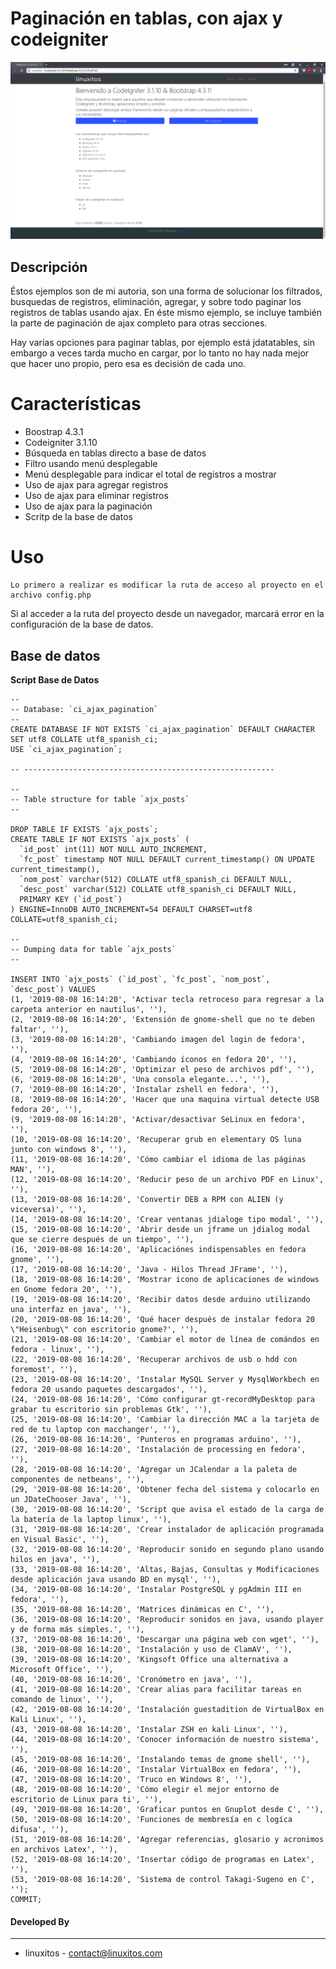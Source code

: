 # Paginación en tablas, con ajax y codeigniter

![alt tag](./assets/app/images/web.png)

## Descripción

Éstos ejemplos son de mi autoria, son una forma de solucionar los filtrados, busquedas de registros, eliminación, agregar, y sobre todo paginar los registros de tablas usando ajax.  En éste mismo ejemplo, se incluye también la parte de paginación de ajax completo para otras secciones. 

Hay varias opciones para paginar tablas, por ejemplo está jdatatables, sin embargo a veces tarda mucho en cargar, por lo tanto no hay nada mejor que hacer uno propio, pero esa es decisión de cada uno.

Características
================
- Boostrap 4.3.1
- Codeigniter 3.1.10
- Búsqueda en tablas directo a base de datos
- Filtro usando menú desplegable
- Menú desplegable para indicar el total de registros a mostrar
- Uso de ajax para agregar registros
- Uso de ajax para eliminar registros
- Uso de ajax para la paginación
- Scritp de la base de datos

Uso
=====
	Lo primero a realizar es modificar la ruta de acceso al proyecto en el archivo config.php

Si al acceder a la ruta del proyecto desde un navegador, marcará error en la configuración de la base de datos.

Base de datos
------

**Script Base de Datos**
```
--
-- Database: `ci_ajax_pagination`
--
CREATE DATABASE IF NOT EXISTS `ci_ajax_pagination` DEFAULT CHARACTER SET utf8 COLLATE utf8_spanish_ci;
USE `ci_ajax_pagination`;

-- --------------------------------------------------------

--
-- Table structure for table `ajx_posts`
--

DROP TABLE IF EXISTS `ajx_posts`;
CREATE TABLE IF NOT EXISTS `ajx_posts` (
  `id_post` int(11) NOT NULL AUTO_INCREMENT,
  `fc_post` timestamp NOT NULL DEFAULT current_timestamp() ON UPDATE current_timestamp(),
  `nom_post` varchar(512) COLLATE utf8_spanish_ci DEFAULT NULL,
  `desc_post` varchar(512) COLLATE utf8_spanish_ci DEFAULT NULL,
  PRIMARY KEY (`id_post`)
) ENGINE=InnoDB AUTO_INCREMENT=54 DEFAULT CHARSET=utf8 COLLATE=utf8_spanish_ci;

--
-- Dumping data for table `ajx_posts`
--

INSERT INTO `ajx_posts` (`id_post`, `fc_post`, `nom_post`, `desc_post`) VALUES
(1, '2019-08-08 16:14:20', 'Activar tecla retroceso para regresar a la carpeta anterior en nautilus', ''),
(2, '2019-08-08 16:14:20', 'Extensión de gnome-shell que no te deben faltar', ''),
(3, '2019-08-08 16:14:20', 'Cambiando imagen del login de fedora', ''),
(4, '2019-08-08 16:14:20', 'Cambiando íconos en fedora 20', ''),
(5, '2019-08-08 16:14:20', 'Optimizar el peso de archivos pdf', ''),
(6, '2019-08-08 16:14:20', 'Una consola elegante...', ''),
(7, '2019-08-08 16:14:20', 'Instalar zshell en fedora', ''),
(8, '2019-08-08 16:14:20', 'Hacer que una maquina virtual detecte USB fedora 20', ''),
(9, '2019-08-08 16:14:20', 'Activar/desactivar SeLinux en fedora', ''),
(10, '2019-08-08 16:14:20', 'Recuperar grub en elementary OS luna junto con windows 8', ''),
(11, '2019-08-08 16:14:20', 'Cómo cambiar el idioma de las páginas MAN', ''),
(12, '2019-08-08 16:14:20', 'Reducir peso de un archivo PDF en Linux', ''),
(13, '2019-08-08 16:14:20', 'Convertir DEB a RPM con ALIEN (y viceversa)', ''),
(14, '2019-08-08 16:14:20', 'Crear ventanas jdialoge tipo modal', ''),
(15, '2019-08-08 16:14:20', 'Abrir desde un jframe un jdialog modal que se cierre después de un tiempo', ''),
(16, '2019-08-08 16:14:20', 'Aplicaciónes indispensables en fedora gnome', ''),
(17, '2019-08-08 16:14:20', 'Java - Hilos Thread JFrame', ''),
(18, '2019-08-08 16:14:20', 'Mostrar icono de aplicaciones de windows en Gnome fedora 20', ''),
(19, '2019-08-08 16:14:20', 'Recibir datos desde arduino utilizando una interfaz en java', ''),
(20, '2019-08-08 16:14:20', 'Qué hacer después de instalar fedora 20 \"Heisenbug\" con escritorio gnome?', ''),
(21, '2019-08-08 16:14:20', 'Cambiar el motor de línea de comándos en fedora - linux', ''),
(22, '2019-08-08 16:14:20', 'Recuperar archivos de usb o hdd con foremost', ''),
(23, '2019-08-08 16:14:20', 'Instalar MySQL Server y MysqlWorkbech en fedora 20 usando paquetes descargados', ''),
(24, '2019-08-08 16:14:20', 'Cómo configurar gt-recordMyDesktop para grabar tu escritorio sin problemas Gtk', ''),
(25, '2019-08-08 16:14:20', 'Cambiar la dirección MAC a la tarjeta de red de tu laptop con macchanger', ''),
(26, '2019-08-08 16:14:20', 'Punteros en programas arduino', ''),
(27, '2019-08-08 16:14:20', 'Instalación de processing en fedora', ''),
(28, '2019-08-08 16:14:20', 'Agregar un JCalendar a la paleta de componentes de netbeans', ''),
(29, '2019-08-08 16:14:20', 'Obtener fecha del sistema y colocarlo en un JDateChooser Java', ''),
(30, '2019-08-08 16:14:20', 'Script que avisa el estado de la carga de la batería de la laptop linux', ''),
(31, '2019-08-08 16:14:20', 'Crear instalador de aplicación programada en Visual Basic', ''),
(32, '2019-08-08 16:14:20', 'Reproducir sonido en segundo plano usando hilos en java', ''),
(33, '2019-08-08 16:14:20', 'Altas, Bajas, Consultas y Modificaciones desde aplicación java usando BD en mysql', ''),
(34, '2019-08-08 16:14:20', 'Instalar PostgreSQL y pgAdmin III en fedora', ''),
(35, '2019-08-08 16:14:20', 'Matrices dinámicas en C', ''),
(36, '2019-08-08 16:14:20', 'Reproducir sonidos en java, usando player y de forma más simples.', ''),
(37, '2019-08-08 16:14:20', 'Descargar una página web con wget', ''),
(38, '2019-08-08 16:14:20', 'Instalación y uso de ClamAV', ''),
(39, '2019-08-08 16:14:20', 'Kingsoft Office una alternativa a Microsoft Office', ''),
(40, '2019-08-08 16:14:20', 'Cronómetro en java', ''),
(41, '2019-08-08 16:14:20', 'Crear alias para facilitar tareas en comando de linux', ''),
(42, '2019-08-08 16:14:20', 'Instalación guestadition de VirtualBox en Kali Linux', ''),
(43, '2019-08-08 16:14:20', 'Instalar ZSH en kali Linux', ''),
(44, '2019-08-08 16:14:20', 'Conocer información de nuestro sistema', ''),
(45, '2019-08-08 16:14:20', 'Instalando temas de gnome shell', ''),
(46, '2019-08-08 16:14:20', 'Instalar VirtualBox en fedora', ''),
(47, '2019-08-08 16:14:20', 'Truco en Windows 8', ''),
(48, '2019-08-08 16:14:20', 'Cómo elegir el mejor entorno de escritorio de Linux para ti', ''),
(49, '2019-08-08 16:14:20', 'Graficar puntos en Gnuplot desde C', ''),
(50, '2019-08-08 16:14:20', 'Funciones de membresía en c logíca difusa', ''),
(51, '2019-08-08 16:14:20', 'Agregar referencias, glosario y acronimos en archivos Latex', ''),
(52, '2019-08-08 16:14:20', 'Insertar código de programas en Latex', ''),
(53, '2019-08-08 16:14:20', 'Sistema de control Takagi-Sugeno en C', '');
COMMIT;
```


#### Developed By
----------------
 * linuxitos - <contact@linuxitos.com>
